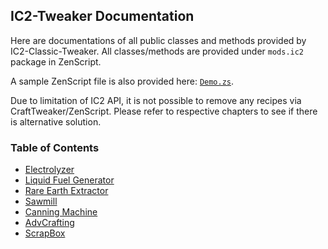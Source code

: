 ## IC2-Tweaker Documentation

Here are documentations of all public classes and methods provided by IC2-Classic-Tweaker.
All classes/methods are provided under `mods.ic2` package in ZenScript.

A sample ZenScript file is also provided here: [`Demo.zs`](Demo.zs).

Due to limitation of IC2 API, it is not possible to remove any recipes via CraftTweaker/ZenScript.
Please refer to respective chapters to see if there is alternative solution.

### Table of Contents

 - [Electrolyzer](Electrolyzer.md)
 - [Liquid Fuel Generator](LiquidFuelGenerator.md)
 - [Rare Earth Extractor](RareEarthExtractor.md)
 - [Sawmill](Sawmill.md)
 - [Canning Machine](CanningMachine.md)
 - [AdvCrafting](AdvCrafting.md)
 - [ScrapBox](ScrapBox.md)